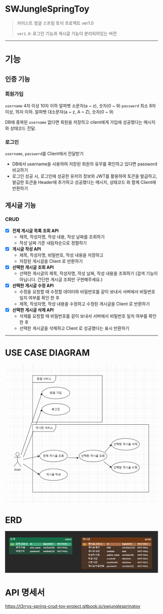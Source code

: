 # SWJungleSpringToy
> 카이스트 정글 스프링 토이 프로젝트 ver1.0 
> 
> `ver1.0`: 로그인 기능과 게시글 기능이 분리되어있는 버전
---------------
# 기능
## 인증 기능
### 회원가입
`username` 4자 이상 10자 이하 알파벳 소문자(a ~ z), 숫자(0 ~ 9)
`password` 최소 8자 이상, 15자 이하. 알파벳 대소문자(a ~ z, A ~ Z), 숫자(0 ~ 9)

DB에 중복된 `username` 없다면 회원을 저장하고 client에게 가입에 성공했다는 메시지와 상태코드 전달.
### 로그인
`username`, `password`를 Client에서 전달받기
- DB에서 username을 사용하여 저장된 회원의 유무를 확인하고 있다면 password 비교하기
- 로그인 성공 시, 로그인에 성공한 유저의 정보와 JWT를 활용하여 토큰을 발급하고, 발급한 토큰을 Header에 추가하고 성공했다는 메시지, 상태코드 와 함께 Client에 반환하기

## 게시글 기능
### CRUD
- [x] **전체 게시글 목록 조회 API**
    - 제목, 작성자명, 작성 내용, 작성 날짜를 조회하기
    - 작성 날짜 기준 내림차순으로 정렬하기
- [x] **게시글 작성 API**
    - 제목, 작성자명, 비밀번호, 작성 내용을 저장하고
    - 저장된 게시글을 Client 로 반환하기
- [x] **선택한 게시글 조회 API**
    - 선택한 게시글의 제목, 작성자명, 작성 날짜, 작성 내용을 조회하기 (검색 기능이 아닙니다. 간단한 게시글 조회만 구현해주세요.)
- [x] **선택한 게시글 수정 API**
    - 수정을 요청할 때 수정할 데이터와 비밀번호를 같이 보내서 서버에서 비밀번호 일치 여부를 확인 한 후
    - 제목, 작성자명, 작성 내용을 수정하고 수정된 게시글을 Client 로 반환하기
- [x] **선택한 게시글 삭제 API**
    - 삭제를 요청할 때 비밀번호를 같이 보내서 서버에서 비밀번호 일치 여부를 확인 한 후
    - 선택한 게시글을 삭제하고 Client 로 성공했다는 표시 반환하기

--------------------
# USE CASE DIAGRAM
![use_case_diagram .png](docs/imgs/use_case_diagram.png)

# ERD
![erd.png](docs/imgs/erd.png)

# API 명세서
https://t3rrys-spring-crud-toy-project.gitbook.io/swjunglespringtoy
